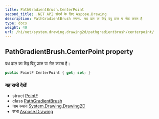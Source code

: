 ```yaml
---
title: PathGradientBrush.CenterPoint
second_title: .NET API संदर्भ के लिए Aspose.Drawing
description: PathGradientBrush संपत्त. पथ ढल क केंद्र बंदु प्रप्त य सेट करत है
type: docs
weight: 40
url: /hi/net/system.drawing.drawing2d/pathgradientbrush/centerpoint/
---
```

## PathGradientBrush.CenterPoint property

पथ ढाल का केंद्र बिंदु प्राप्त या सेट करता है।

```csharp
public PointF CenterPoint { get; set; }
```

### यह सभी देखें

* struct [PointF](../../../system.drawing/pointf/)
* class [PathGradientBrush](../)
* नाम स्थान [System.Drawing.Drawing2D](../../pathgradientbrush/)
* सभा [Aspose.Drawing](../../../)


